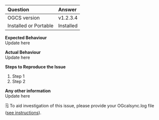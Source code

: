 |Question|Answer|
|:---|:---|
|OGCS version | v1.2.3.4 |
|Installed or Portable | Installed |

**Expected Behaviour**  
Update here

**Actual Behaviour**  
Update here

**Steps to Reproduce the Issue**  
1. Step 1
1. Step 2 

**Any other information**  
Update here

:spiral_notepad: To aid investigation of this issue, please provide your OGcalsync.log file ([see instructions](https://github.com/phw198/OutlookGoogleCalendarSync/wiki/Reporting-problems#posting-your-ogcalsynclog-file)).
